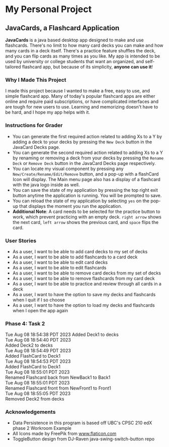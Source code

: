 # My Personal Project

## JavaCards, a Flashcard Application

**JavaCards** is a java based desktop app designed to make and use flashcards. There's no limit
to how many card decks you can make and how many cards in a deck itself. There's a practice feature shuffles the deck,
and you can flip cards as many times as you like. My app is intended to be used by university or college students that 
want an organized, and self-tailored flashcard app, but because of its simplicity, **anyone can use it**!

### Why I Made This Project
I made this project because I wanted to make a free, easy to use, and simple flashcard app. Many 
of today's popular flashcard apps are either online and require paid subscriptions, or have 
complicated interfaces and are tough for new users to use. Learning and memorizing doesn't have to
be hard, and I hope my app helps with it.

### Instructions for Grader
- You can generate the first required action related to adding Xs to a Y by adding a deck to your decks by pressing the 
`New Deck` button in the JavaCard Decks page.
- You can generate the second required action related to adding Xs to a Y by renaming or removing a deck from your decks
by pressing the `Rename Deck` or `Remove Deck` button in the JavaCard Decks page respectively.
- You can locate my visual component by pressing any `New/Create/Rename/Edit/Remove` button, and a pop-up with a
flashCard Icon will display. The Main menu page also has a display of a flashcard with the java logo inside as well.
- You can save the state of my application by pressing the top right exit button anytime the application is running. 
You will be prompted to save.
- You can reload the state of my application by selecting `yes` on the pop-up that displays the moment you run the 
application.
- **Additional Note**: A card needs to be selected for the practice button to work, which prevent practicing with
an empty deck. `right arrow` shows the next card, `left arrow`  shows the previous card, and `space` flips the card.  

### User Stories
- As a user, I want to be able to add card decks to my set of decks
- As a user, I want to be able to add flashcards to a card deck
- As a user, I want to be able to edit card decks
- As a user, I want to be able to edit flashcards
- As a user, I want to be able to remove card decks from my set of decks
- As a user, I want to be able to remove flashcards from my card deck
- As a user, I want to be able to practice and review through all cards in a deck
- As a user, I want to have the option to save my decks and flashcards when I quit if I so choose
- As a user, I want to have the option to load my decks and flashcards when I open the app again

### Phase 4: Task 2
Tue Aug 08 18:54:38 PDT 2023
Added Deck1 to decks  
Tue Aug 08 18:54:40 PDT 2023  
Added Deck2 to decks  
Tue Aug 08 18:54:49 PDT 2023  
Added FlashCard to Deck1  
Tue Aug 08 18:54:53 PDT 2023  
Added FlashCard to Deck1  
Tue Aug 08 18:55:01 PDT 2023  
Renamed Flashcard back from NewBack1 to Back1  
Tue Aug 08 18:55:01 PDT 2023  
Renamed Flashcard front from NewFront1 to Front1  
Tue Aug 08 18:55:05 PDT 2023  
Removed Deck2 from decks

### Acknowledgements
- Data Persistence in this program is based off UBC's CPSC 210 edX phase 2 Workroom Example
- All Icons made by FreePik from www.flaticon.com
- ToggleButton design from DJ-Raven java-swing-switch-button repo
